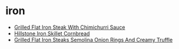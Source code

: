 # iron

 * [Grilled Flat Iron Steak With Chimichurri Sauce](index/g/grilled-flat-iron-steak-with-chimichurri-sauce-108297.json)
 * [Hillstone Iron Skillet Cornbread](index/h/hillstone-iron-skillet-cornbread.json)
 * [Grilled Flat Iron Steaks Semolina Onion Rings And Creamy Truffle](index/g/grilled-flat-iron-steaks-semolina-onion-rings-and-creamy-truffle.json)
